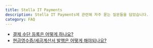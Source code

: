 ```yaml
---
title: Stella IT Payments
description: Stella IT Payments에 관련해 자주 묻는 질문들을 담았습니다.
category: FAQ
---
```


* [결제 수단 등록은 어떻게 하나요?](./payments/how-to-set-billing-card)  
* [현금영수증/세금계산서 발행은 어떻게 해야되나요?](./payments/how-to-issue-receipt) 

